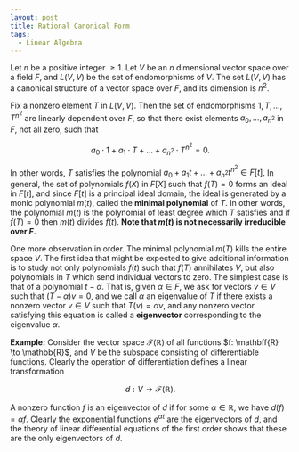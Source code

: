 ```yaml
---
layout: post
title: Rational Canonical Form
tags:
  - Linear Algebra
---
```


Let $n$ be a positive integer $\geq 1$. Let $V$ be an $n$ dimensional vector space over a field $F$, and $L(V,V)$ be the set of endomorphisms of $V$. The set $L(V,V)$ has a canonical structure of a vector space over $F$, and its dimension is $n^2$. 

Fix a nonzero element $T$ in $L(V,V)$. Then the set of endomorphisms $1, T, \ldots , T^{n^2}$ are linearly dependent over $F$, so that there exist elements $a_0, \ldots, a_{n^2}$ in $F$, not all zero, such that 

$$a_0 \cdot 1 + a_1 \cdot T + \ldots + a_{n^2} \cdot T^{n^2} = 0.$$

In other words, $T$ satisfies the polynomial $a_0 + a_1 t + \ldots + a_{n^2} t^{n^2} \in F[t]$. In general, the set of polynomials $f(X)$ in $F[X]$ such that $f(T) = 0$ forms an ideal in $F[t]$, and since $F[t]$ is a principal ideal domain, the ideal is generated by a monic polynomial $m(t)$, called the **minimal polynomial** of $T$. In other words, the polynomial $m(t)$ is the polynomial of least degree which $T$ satisfies and if $f(T) = 0$ then $m(t)$ divides $f(t)$. **Note that $m(t)$ is not necessarily irreducible over $F$.**

One more observation in order. The minimal polynomial $m(T)$ kills the entire space $V$. The first idea that might be expected to give additional information is to study not only polynomials $f(t)$ such that $f(T)$ annihilates $V$, but also polynomials in $T$ which send individual vectors to zero. The simplest case is that of a polynomial $t-\alpha$. That is, given $\alpha \in F$, we ask for vectors $v \in V$ such that $(T - \alpha)v = 0$, and we call $\alpha$ an eigenvalue of $T$ if there exists a nonzero vector $v \in V$ such that $T(v) = \alpha v$, and any nonzero vector satisfying this equation is called a **eigenvector** corresponding to the eigenvalue $\alpha$. 

**Example:** Consider the vector space $\mathcal{F}(\mathbb{R})$ of all functions $f: \mathbff{R} \to \mathbb{R}$, and $V$ be the subspace consisting of differentiable functions. Clearly the operation of differentiation defines a linear transformation 

$$d: V \to \mathcal{F}(\mathbb{R}).$$

A nonzero function $f$ is an eigenvector of $d$ if for some $\alpha \in \mathbb{R}$, we have $d(f) = \alpha f$. Clearly the exponential functions $e^{\alpha t}$ are the eigenvectors of $d$, and the theory of linear differential equations of the first order shows that these are the only eigenvectors of $d$.



























